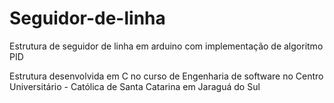 # Seguidor-de-linha
Estrutura de seguidor de linha em arduino com implementação de algoritmo PID 

Estrutura desenvolvida em C no curso de Engenharia de software no Centro Universitário - Católica de Santa Catarina em Jaraguá do Sul

